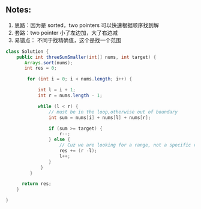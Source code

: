 ## Notes:

1. 思路：因为是 sorted，two pointers 可以快速根据顺序找到解
2. 套路：two pointer 小了左边加，大了右边减
3. 易错点： 不同于找精确值，这个是找一个范围

```java
class Solution {
    public int threeSumSmaller(int[] nums, int target) {
       Arrays.sort(nums);
       int res = 0;

        for (int i = 0; i < nums.length; i++) {

            int l = i + 1;
            int r = nums.length - 1;

            while (l < r) {
                // must be in the loop,otherwise out of boundary
                int sum = nums[i] + nums[l] + nums[r];

                if (sum >= target) {
                    r--;
                } else {
                    // Cuz we are looking for a range, not a specific value
                    res += (r -l);
                    l++;
                }
             }
         }

      return res;
    }

}
```
